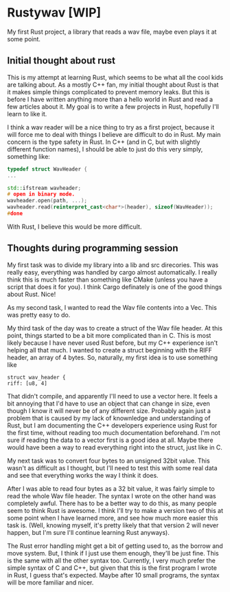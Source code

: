 # Rustywav [WIP]

My first Rust project, a library that reads a wav file, maybe even plays it at some point.

## Initial thought about rust
This is my attempt at learning Rust, which seems to be what all the cool kids are talking about.
As a mostly C++ fan, my initial thought about Rust is that it makes simple things complicated to prevent memory leaks.
But this is before I have written anything more than a hello world in Rust and read a few articles about it.
My goal is to write a few projects in Rust, hopefully I'll learn to like it.

I think a wav reader will be a nice thing to try as a first project, because it will force me to deal with things I believe are difficult to do in Rust.
My main concern is the type safety in Rust. In C++ (and in C, but with slightly different function names), I should be able to just do this very simply, something like:
```cpp
typedef struct WavHeader {
...

std::ifstream wavheader;
# open in binary mode.
wavheader.open(path, ...);
wavheader.read(reinterpret_cast<char*>(header), sizeof(WavHeader));
#done
```
With Rust, I believe this would be more difficult.

## Thoughts during programming session

My first task was to divide my library into a lib and src direcories.
This was really easy, everything was handled by cargo almost automatically. I really think this is much faster than something like CMake (unless you have a script that does it for you).
I think Cargo definately is one of the good things about Rust. Nice!

As my second task, I wanted to read the Wav file contents into a Vec. This was pretty easy to do.

My third task of the day was to create a struct of the Wav file header.
At this point, things started to be a bit more complicated than in C. This is most likely because I have never used Rust before,
but my C++ experience isn't helping all that much. I wanted to create a struct beginning with the RIFF header, an array of 4 bytes.
So, naturally, my first idea is to use something like
```
struct wav_header {
riff: [u8, 4]
```
That didn't compile, and apparently I'll need to use a vector here.
It feels a bit annoying that I'd have to use an object that can change in size, even though I know it will never be of any different size.
Probably again just a problem that is caused by my lack of knownledge and understanding of Rust, but I am documenting the C++ developers experience using Rust for the first time,
without reading too much documentation beforehand.
I'm not sure if reading the data to a vector first is a good idea at all. Maybe there would have been a way to read everything right into the struct, just like in C.

My next task was to convert four bytes to an unsigned 32bit value.
This wasn't as difficult as I thought, but I'll need to test this with some real data and see that everything works the way I think it does.


After I was able to read four bytes as a 32 bit value, it was fairly simple to read the whole Wav file header.
The syntax I wrote on the other hand was completely awful.
There has to be a better way to do this, as many people seem to think Rust is awesome.
I think I'll try to make a version two of this at some point when I have learned more, and see how much more easier this task is.
(Well, knowing myself, it's pretty likely that that version 2 will never happen, but I'm sure I'll continue learning Rust anyways).

The Rust error handling might get a bit of getting used to, as the borrow and move system.
But, I think if I just use them enough, they'll be just fine.
This is the same with all the other syntax too. Currently,
I very much prefer the simple syntax of C and C++, but given that this is the first program I wrote in Rust, I guess that's expected. Maybe after 10 small programs, the syntax will be more familiar and nicer.

